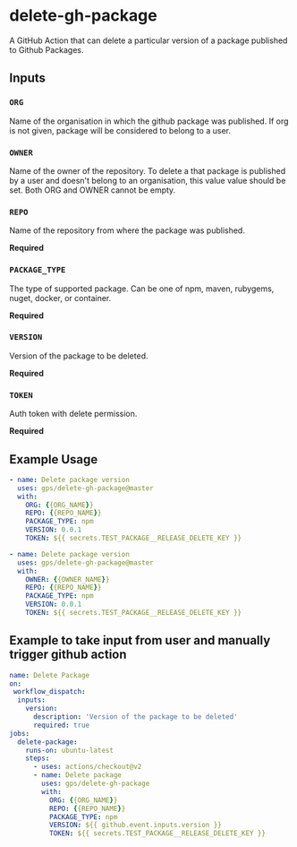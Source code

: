 # delete-gh-package
A GitHub Action that can delete a particular version of a package published to Github Packages.

## Inputs

### `ORG`

Name of the organisation in which the github package was published. If org is not given, package will be considered to belong to a user.

### `OWNER`

Name of the owner of the repository. To delete a that package is published by a user and doesn't belong to an organisation,
this value value should be set. Both ORG and OWNER cannot be empty.

### `REPO`

Name of the repository from where the package was published.

**Required**

### `PACKAGE_TYPE`

The type of supported package. Can be one of npm, maven, rubygems, nuget, docker, or container.

**Required**

### `VERSION`

Version of the package to be deleted.

**Required**

### `TOKEN`

Auth token with delete permission.

**Required**

## Example Usage

```yml
- name: Delete package version
  uses: gps/delete-gh-package@master
  with:
    ORG: {{ORG_NAME}}
    REPO: {{REPO_NAME}}
    PACKAGE_TYPE: npm
    VERSION: 0.0.1
    TOKEN: ${{ secrets.TEST_PACKAGE__RELEASE_DELETE_KEY }}
```

```yml
- name: Delete package version
  uses: gps/delete-gh-package@master
  with:
    OWNER: {{OWNER_NAME}}
    REPO: {{REPO_NAME}}
    PACKAGE_TYPE: npm
    VERSION: 0.0.1
    TOKEN: ${{ secrets.TEST_PACKAGE__RELEASE_DELETE_KEY }}
```

## Example to take input from user and manually trigger github action

``` yml
name: Delete Package
on:
 workflow_dispatch:
  inputs:
    version:
      description: 'Version of the package to be deleted'     
      required: true
jobs:
  delete-package:
    runs-on: ubuntu-latest
    steps:
      - uses: actions/checkout@v2
      - name: Delete package
        uses: gps/delete-gh-package
        with:
          ORG: {{ORG_NAME}}
          REPO: {{REPO_NAME}}
          PACKAGE_TYPE: npm
          VERSION: ${{ github.event.inputs.version }}
          TOKEN: ${{ secrets.TEST_PACKAGE__RELEASE_DELETE_KEY }}
```
